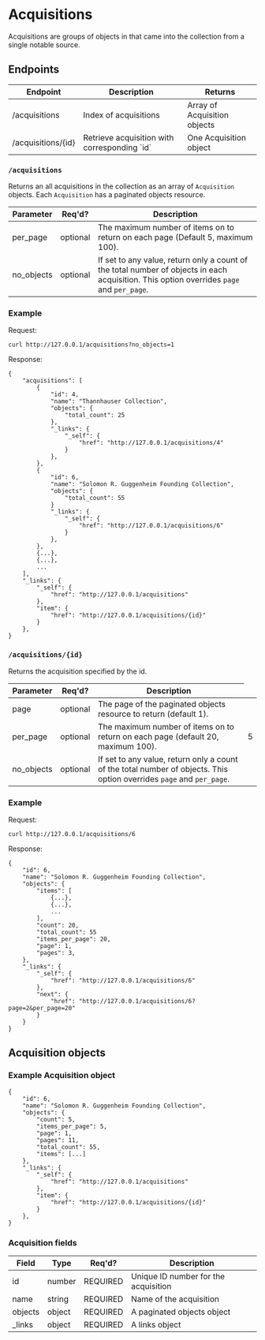 Acquisitions
====================

Acquisitions are groups of objects in that came into the collection from a 
single notable source.

## Endpoints

<table>
    <thead>
        <th>Endpoint</th>
        <th>Description</th>
        <th>Returns</th>
    </thead>
    <tbody>
        <tr>
            <td>/acquisitions</td>
            <td>Index of acquisitions</td>
            <td>Array of Acquisition objects</td>
        </tr>
        <tr>
            <td>/acquisitions/{id}</td>
            <td>Retrieve acquisition with corresponding `id`</td>
            <td>One Acquisition object</td>
        </tr>
    </tbody>
</table>

### `/acquisitions`

Returns an all acquisitions in the collection as an array of `Acquisition` objects. Each `Acquisition` has a paginated objects resource.

<table>
    <thead>
        <tr>
            <th>Parameter</th>
            <th>Req'd?</th>
            <th>Description</th>
        </tr>
    </thead>
    <tbody>
        <tr>
            <td>per_page</td>
            <td>optional</td>
            <td>The maximum number of items on to return on each page (Default 
                5, maximum 100).</td>
        </tr>
        <tr>
            <td>no_objects</td>
            <td>optional</td>
            <td>If set to any value, return only a count of the total number
                of objects in each acquisition. This option overrides 
                <code>page</code> and <code>per_page</code>.</td>
        </tr>
    </tbody>
</table>

### Example

Request:

    curl http://127.0.0.1/acquisitions?no_objects=1

Response:

    {
        "acquisitions": [
            {
                "id": 4, 
                "name": "Thannhauser Collection", 
                "objects": {
                    "total_count": 25
                },
                "_links": {
                    "_self": {
                        "href": "http://127.0.0.1/acquisitions/4"
                    }
                }, 
            }, 
            {
                "id": 6, 
                "name": "Solomon R. Guggenheim Founding Collection", 
                "objects": {
                    "total_count": 55
                }
                "_links": {
                    "_self": {
                        "href": "http://127.0.0.1/acquisitions/6"
                    }
                }, 
            }, 
            {...}, 
            {...}, 
            ...
        ],
        "_links": {
            "_self": {
                "href": "http://127.0.0.1/acquisitions"
            }, 
            "item": {
                "href": "http://127.0.0.1/acquisitions/{id}"
            }
        }, 
    }

### `/acquisitions/{id}`

Returns the acquisition specified by the id.

<table>
    <thead>
        <tr>
            <th>Parameter</th>
            <th>Req'd?</th>
            <th>Description</th>
        </tr>
    </thead>
    <tbody>
        <tr>
            <td>page</td>
            <td>optional</td>
            <td>The page of the paginated objects resource to return 
                (default 1).</td>
        </tr>
        <tr>
            <td>per_page</td>
            <td>optional</td>
            <td>The maximum number of items on to return on each page (default 
                20, maximum 100).</td>
            <td>5</td>
        </tr>
        <tr>
            <td>no_objects</td>
            <td>optional</td>
            <td>If set to any value, return only a count of the total number
                of objects. This option overrides 
                <code>page</code> and <code>per_page</code>.</td>
        </tr>
    </tbody>
</table>

### Example

Request:

    curl http://127.0.0.1/acquisitions/6

Response:

    {
        "id": 6, 
        "name": "Solomon R. Guggenheim Founding Collection", 
        "objects": {
            "items": [
                {...}, 
                {...}, 
                ...
            ], 
            "count": 20, 
            "total_count": 55
            "items_per_page": 20, 
            "page": 1, 
            "pages": 3, 
        },
        "_links": {
            "_self": {
                "href": "http://127.0.0.1/acquisitions/6"
            }, 
            "next": {
                "href": "http://127.0.0.1/acquisitions/6?page=2&per_page=20"
            }
        }
    }


## Acquisition objects

### Example Acquisition object
    {
        "id": 6, 
        "name": "Solomon R. Guggenheim Founding Collection", 
        "objects": {
            "count": 5, 
            "items_per_page": 5, 
            "page": 1, 
            "pages": 11, 
            "total_count": 55,
            "items": [...]
        },
        "_links": {
            "_self": {
                "href": "http://127.0.0.1/acquisitions"
            }, 
            "item": {
                "href": "http://127.0.0.1/acquisitions/{id}"
            }
        }, 
    }

### Acquisition fields

<table>
    <thead>
        <tr>
            <th>Field</th>
            <th>Type</th>
            <th>Req'd?</th>
            <th>Description</th>
        </tr>
    </thead>
    <tbody>
        <tr>
            <td>id</td>
            <td>number</td>
            <td>REQUIRED</td>
            <td>Unique ID number for the acquisition</td>
        </tr>
        <tr>
            <td>name</td>
            <td>string</td>
            <td>REQUIRED</td>
            <td>Name of the acquisition</td>
        </tr>
        <tr>
            <td>objects</td>
            <td>object</td>
            <td>REQUIRED</td>
            <td>A paginated objects object</td>
        </tr>
        <tr>
            <td>_links</td>
            <td>object</td>
            <td>REQUIRED</td>
            <td>A links object</td>
        </tr>
    </tbody>
</table>


